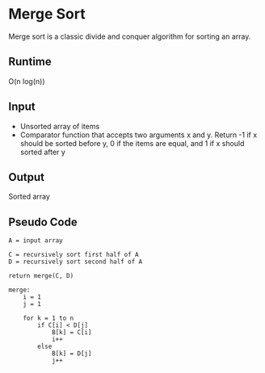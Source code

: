 # Merge Sort

Merge sort is a classic divide and conquer algorithm for sorting an array.

## Runtime
O(n log(n))

## Input
- Unsorted array of items
- Comparator function that accepts two arguments x and y. Return -1 if x should
    be sorted before y, 0 if the items are equal, and 1 if x should sorted
    after y

## Output
Sorted array

## Pseudo Code

```
A = input array

C = recursively sort first half of A
D = recursively sort second half of A

return merge(C, D)

merge:
    i = 1
    j = 1

    for k = 1 to n
        if C[i] < D[j]
            B[k] = C[i]
            i++
        else
            B[k] = D[j]
            j++
            
```



